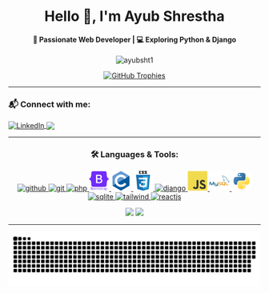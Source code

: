 <h1 align="center">Hello 👋, I'm Ayub Shrestha</h1>
<h4 align="center">🚀 Passionate Web Developer | 💻 Exploring Python & Django</h4>

<p align="center"> 
  <img src="https://komarev.com/ghpvc/?username=ayubsht1&label=Profile%20views&color=8A2BE2&style=flat" alt="ayubsht1" />
</p>
<p align="center">
  <a href="https://github.com/ryo-ma/github-profile-trophy">
    <img src="https://github-profile-trophy.vercel.app/?username=ayubsht1&theme=radical&no-bg=true&no-frame=true" alt="GitHub Trophies" />
  </a> 
</p>
<hr/>
<h3 align="left">📬 Connect with me:</h3>
<p align="left">
  <a href="https://linkedin.com/in/ayub-stha-314987328" target="blank">
    <img align="center" src="https://raw.githubusercontent.com/rahuldkjain/github-profile-readme-generator/master/src/images/icons/Social/linked-in-alt.svg" alt="LinkedIn" height="30" width="40" />
  </a>
  <a href="mailto:ayubsht1@gmail.com" target="blank">
    <img src="https://img.shields.io/badge/Gmail-D14836?style=for-the-badge&logo=gmail&logoColor=white" height="40" align="center">
  </a>
</p>
<hr/>
<h3 align="center">🛠 Languages & Tools:</h3>
<p align="center">
  <a href="https://github.com/" target="_blank" rel="noreferrer"> <img src="https://www.vectorlogo.zone/logos/github/github-icon.svg" alt="github" width="40" height="40"/> </a>
<a href="https://git-scm.com/" target="_blank" rel="noreferrer"> <img src="https://www.vectorlogo.zone/logos/git-scm/git-scm-icon.svg" alt="git" width="40" height="40"/> </a>
<a href="https://www.php.net/" target="_blank" rel="noreferrer"> <img src="https://www.vectorlogo.zone/logos/php/php-icon.svg" alt="php" width="40" height="40"/> </a>
<a href="https://getbootstrap.com" target="_blank" rel="noreferrer"> <img src="https://raw.githubusercontent.com/devicons/devicon/master/icons/bootstrap/bootstrap-plain-wordmark.svg" alt="bootstrap" width="40" height="40"/> </a> 
<a href="https://www.cprogramming.com/" target="_blank" rel="noreferrer"> <img src="https://raw.githubusercontent.com/devicons/devicon/master/icons/c/c-original.svg" alt="c" width="40" height="40"/> </a> 
<a href="https://www.w3schools.com/css/" target="_blank" rel="noreferrer"> <img src="https://raw.githubusercontent.com/devicons/devicon/master/icons/css3/css3-original-wordmark.svg" alt="css3" width="40" height="40"/> </a> 
<a href="https://www.djangoproject.com/" target="_blank" rel="noreferrer"> <img src="https://cdn.worldvectorlogo.com/logos/django.svg" alt="django" width="40" height="40"/> </a> 
<a href="https://developer.mozilla.org/en-US/docs/Web/JavaScript" target="_blank" rel="noreferrer"> <img src="https://raw.githubusercontent.com/devicons/devicon/master/icons/javascript/javascript-original.svg" alt="javascript" width="40" height="40"/> </a> 
<a href="https://www.mysql.com/" target="_blank" rel="noreferrer"> <img src="https://raw.githubusercontent.com/devicons/devicon/master/icons/mysql/mysql-original-wordmark.svg" alt="mysql" width="40" height="40"/> </a> 
<a href="https://www.python.org" target="_blank" rel="noreferrer"> <img src="https://raw.githubusercontent.com/devicons/devicon/master/icons/python/python-original.svg" alt="python" width="40" height="40"/> </a> 
<a href="https://www.sqlite.org/" target="_blank" rel="noreferrer"> <img src="https://www.vectorlogo.zone/logos/sqlite/sqlite-icon.svg" alt="sqlite" width="40" height="40"/> </a> 
<a href="https://tailwindcss.com/" target="_blank" rel="noreferrer"> <img src="https://www.vectorlogo.zone/logos/tailwindcss/tailwindcss-icon.svg" alt="tailwind" width="40" height="40"/> </a> 
<a href="https://react.dev/" target="_blank" rel="noreferrer"> <img src="https://www.vectorlogo.zone/logos/reactjs/reactjs-icon.svg" alt="reactjs" width="40" height="40"/> </a>
</p>
<div align="center">
  <img height="150px" src="https://github-readme-stats.vercel.app/api?username=ayubsht1&show_icons=true&theme=radical&count_private=true" />
  <img height="150px" src="https://github-readme-stats.vercel.app/api/top-langs/?username=ayubsht1&layout=compact&theme=radical&hide_progress=true" />
</div>
<hr/>
<p align="center">
  <img src="https://raw.githubusercontent.com/ayubsht1/ayubsht1/output/github-snake-dark.svg" alt="Snake animation" />
</p>
